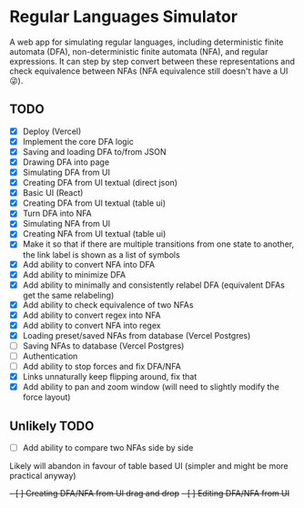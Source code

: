 # Regular Languages Simulator

A web app for simulating regular languages, including deterministic finite automata (DFA), non-deterministic finite automata (NFA), and regular expressions. It can step by step convert between these representations and check equivalence between NFAs (NFA equivalence still doesn't have a UI 😜).

## TODO

- [x] Deploy (Vercel)
- [x] Implement the core DFA logic
- [x] Saving and loading DFA to/from JSON
- [x] Drawing DFA into page
- [x] Simulating DFA from UI
- [x] Creating DFA from UI textual (direct json)
- [x] Basic UI (React)
- [x] Creating DFA from UI textual (table ui)
- [x] Turn DFA into NFA
- [x] Simulating NFA from UI
- [x] Creating NFA from UI textual (table ui)
- [x] Make it so that if there are multiple transitions from one state to another, the link label is shown as a list of symbols
- [x] Add ability to convert NFA into DFA
- [x] Add ability to minimize DFA
- [x] Add ability to minimally and consistently relabel DFA (equivalent DFAs get the same relabeling)
- [x] Add ability to check equivalence of two NFAs
- [x] Add ability to convert regex into NFA
- [x] Add ability to convert NFA into regex
- [x] Loading preset/saved NFAs from database (Vercel Postgres)
- [ ] Saving NFAs to database (Vercel Postgres)
- [ ] Authentication
- [ ] Add ability to stop forces and fix DFA/NFA
- [x] Links unnaturally keep flipping around, fix that
- [x] Add ability to pan and zoom window (will need to slightly modify the force layout)

## Unlikely TODO

- [ ] Add ability to compare two NFAs side by side

Likely will abandon in favour of table based UI (simpler and might be more practical anyway)

~~- [ ] Creating DFA/NFA from UI drag and drop~~
~~- [ ] Editing DFA/NFA from UI~~
